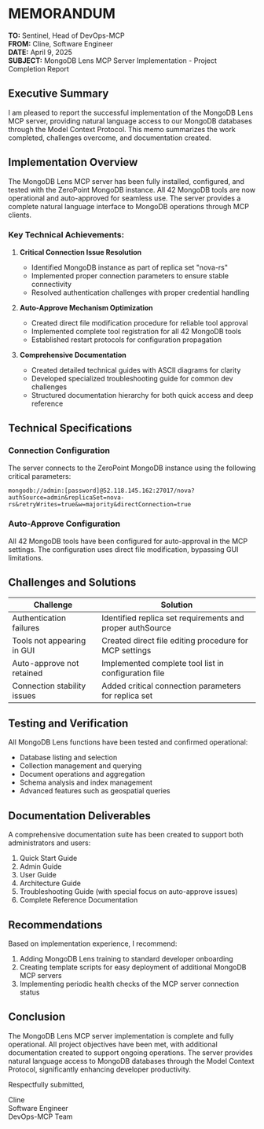 # MEMORANDUM

**TO:** Sentinel, Head of DevOps-MCP  
**FROM:** Cline, Software Engineer  
**DATE:** April 9, 2025  
**SUBJECT:** MongoDB Lens MCP Server Implementation - Project Completion Report  

## Executive Summary

I am pleased to report the successful implementation of the MongoDB Lens MCP server, providing natural language access to our MongoDB databases through the Model Context Protocol. This memo summarizes the work completed, challenges overcome, and documentation created.

## Implementation Overview

The MongoDB Lens MCP server has been fully installed, configured, and tested with the ZeroPoint MongoDB instance. All 42 MongoDB tools are now operational and auto-approved for seamless use. The server provides a complete natural language interface to MongoDB operations through MCP clients.

### Key Technical Achievements:

1. **Critical Connection Issue Resolution**
   - Identified MongoDB instance as part of replica set "nova-rs"
   - Implemented proper connection parameters to ensure stable connectivity
   - Resolved authentication challenges with proper credential handling

2. **Auto-Approve Mechanism Optimization**
   - Created direct file modification procedure for reliable tool approval
   - Implemented complete tool registration for all 42 MongoDB tools
   - Established restart protocols for configuration propagation

3. **Comprehensive Documentation**
   - Created detailed technical guides with ASCII diagrams for clarity
   - Developed specialized troubleshooting guide for common dev challenges
   - Structured documentation hierarchy for both quick access and deep reference

## Technical Specifications

### Connection Configuration

The server connects to the ZeroPoint MongoDB instance using the following critical parameters:

```
mongodb://admin:[password]@52.118.145.162:27017/nova?authSource=admin&replicaSet=nova-rs&retryWrites=true&w=majority&directConnection=true
```

### Auto-Approve Configuration

All 42 MongoDB tools have been configured for auto-approval in the MCP settings. The configuration uses direct file modification, bypassing GUI limitations.

## Challenges and Solutions

| Challenge | Solution |
|-----------|----------|
| Authentication failures | Identified replica set requirements and proper authSource |
| Tools not appearing in GUI | Created direct file editing procedure for MCP settings |
| Auto-approve not retained | Implemented complete tool list in configuration file |
| Connection stability issues | Added critical connection parameters for replica set |

## Testing and Verification

All MongoDB Lens functions have been tested and confirmed operational:

- Database listing and selection
- Collection management and querying
- Document operations and aggregation
- Schema analysis and index management
- Advanced features such as geospatial queries

## Documentation Deliverables

A comprehensive documentation suite has been created to support both administrators and users:

1. Quick Start Guide
2. Admin Guide
3. User Guide
4. Architecture Guide
5. Troubleshooting Guide (with special focus on auto-approve issues)
6. Complete Reference Documentation

## Recommendations

Based on implementation experience, I recommend:

1. Adding MongoDB Lens training to standard developer onboarding
2. Creating template scripts for easy deployment of additional MongoDB MCP servers
3. Implementing periodic health checks of the MCP server connection status

## Conclusion

The MongoDB Lens MCP server implementation is complete and fully operational. All project objectives have been met, with additional documentation created to support ongoing operations. The server provides natural language access to MongoDB databases through the Model Context Protocol, significantly enhancing developer productivity.

Respectfully submitted,

Cline  
Software Engineer  
DevOps-MCP Team
